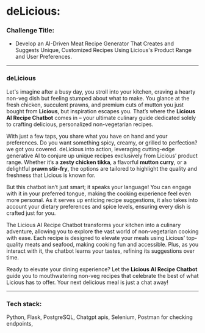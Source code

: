 # deLicious: 


### Challenge Title:
- Develop an AI-Driven Meat Recipe Generator That Creates and Suggests Unique, Customized Recipes Using Licious's Product Range and User Preferences.

---

### **deLicious**

Let's imagine after a busy day, you stroll into your kitchen, craving a hearty non-veg dish but feeling stumped about what to make. You glance at the fresh chicken, succulent prawns, and premium cuts of mutton you just bought from **Licious**, but inspiration escapes you. That’s where the **Licious AI Recipe Chatbot** comes in – your ultimate culinary guide dedicated solely to crafting delicious, personalized non-vegetarian recipes.

With just a few taps, you share what you have on hand and your preferences. Do you want something spicy, creamy, or grilled to perfection? we got you covered. deLicious into action, leveraging cutting-edge generative AI to conjure up unique recipes exclusively from Licious’ product range. Whether it’s a **zesty chicken tikka**, a flavorful **mutton curry**, or a delightful **prawn stir-fry**, the options are tailored to highlight the quality and freshness that Licious is known for.

But this chatbot isn’t just smart; it speaks your language! You can engage with it in your preferred tongue, making the cooking experience feel even more personal. As it serves up enticing recipe suggestions, it also takes into account your dietary preferences and spice levels, ensuring every dish is crafted just for you.

The Licious AI Recipe Chatbot transforms your kitchen into a culinary adventure, allowing you to explore the vast world of non-vegetarian cooking with ease. Each recipe is designed to elevate your meals using Licious’ top-quality meats and seafood, making cooking fun and accessible. Plus, as you interact with it, the chatbot learns your tastes, refining its suggestions over time.

Ready to elevate your dining experience? Let the **Licious AI Recipe Chatbot** guide you to mouthwatering non-veg recipes that celebrate the best of what Licious has to offer. Your next delicious meal is just a chat away!

---
### Tech stack:
Python, Flask, PostgreSQL, Chatgpt apis, Selenium, Postman for checking endpoints,  
